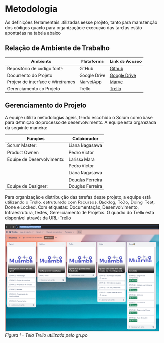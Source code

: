 
# Metodologia

As definições ferramentais utilizadas nesse projeto, tanto para manutenção dos códigos quanto para organização e execução das tarefas estão apontadas na tabela abaixo:

## Relação de Ambiente de Trabalho
| Ambiente| Plataforma | Link de Acesso |
|---------|------------|----------------|
| Repositório de código fonte | GitHub |[Github](https://github.com/ICEI-PUC-Minas-PMV-ADS/pmv-ads-2023-2-e2-proj-int-t4-Muamba)|
| Documento do Projeto | Google Drive| [Google Drive](https://drive.google.com/drive/folders/1hxVrdI9RKL79lTaj-EypwQArH3oxdxM9)|
| Projeto de Interface e Wireframes | MarvelApp | [Marvel](https://marvelapp.com/prototype/8bfag4h)|
| Gerenciamento do Projeto | Trello | [Trello](https://trello.com/b/70zqgLpG/muamba)

## Gerenciamento do Projeto
A equipe utiliza metodologias ágeis, tendo escolhido o Scrum como base para definição do processo de desenvolvimento.
A equipe está organizada da seguinte maneira:


|Funções|Colaborador|
|---------|------------|
| Scrum Master:|Liana Nagasawa|
| Product Owner:|Pedro Victor|
| Equipe de Desenvolvimento:|Larissa Mara|
| |Pedro Victor|
| |Liana Nagasawa|
| |Douglas Ferreira|
| Equipe de Designer:|Douglas Ferreira|

Para organização e distribuição das tarefas desse projeto, a equipe está utilizando o Trello, estruturado com Recursos: Backlog, ToDo, Doing, Test, Done e Locked. Com etiquetas: Documentação, Desenvolvimento, Infraestrutura, testes, Gerenciamento de Projetos. 
O quadro do Trello está disponível através da URL: [Trello](https://trello.com/b/70zqgLpG/muamba)

![Tela Trello utilizada pelo grupo](img/Muamba.png)
*Figura 1 - Tela Trello utilizada pelo grupo*
